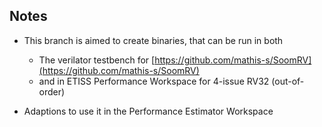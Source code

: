 ## Notes

- This branch is aimed to create binaries, that can be run in both
	- The verilator testbench for [https://github.com/mathis-s/SoomRV](https://github.com/mathis-s/SoomRV) 
	- and in ETISS Performance Workspace for 4-issue RV32 (out-of-order)

- Adaptions to use it in the Performance Estimator Workspace